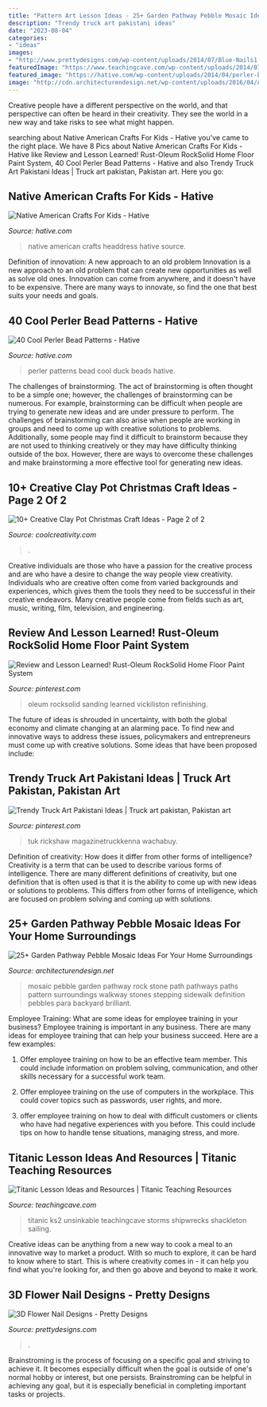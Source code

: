 ```yaml
---
title: "Pattern Art Lesson Ideas - 25+ Garden Pathway Pebble Mosaic Ideas For Your Home Surroundings"
description: "Trendy truck art pakistani ideas"
date: "2023-08-04"
categories:
- "ideas"
images:
- "http://www.prettydesigns.com/wp-content/uploads/2014/07/Blue-Nails1.jpg"
featuredImage: "https://www.teachingcave.com/wp-content/uploads/2014/07/Titanic1.jpg"
featured_image: "https://hative.com/wp-content/uploads/2014/04/perler-beads-patterns/27-duck-perler-beads-patterns.png"
image: "http://cdn.architecturendesign.net/wp-content/uploads/2016/04/AD-Garden-Pathway-Pebble-Mosaic-Ideas-For-Your-Home-14.jpg"
---
```



Creative people have a different perspective on the world, and that perspective can often be heard in their creativity. They see the world in a new way and take risks to see what might happen.

	

		
searching about Native American Crafts For Kids - Hative you've came to the right place. We have 8 Pics about Native American Crafts For Kids - Hative like Review and Lesson Learned! Rust-Oleum RockSolid Home Floor Paint System, 40 Cool Perler Bead Patterns - Hative and also Trendy Truck Art Pakistani Ideas | Truck art pakistan, Pakistan art. Here you go:
		
    
## Native American Crafts For Kids - Hative

<img loading=lazy src="https://hative.com/wp-content/uploads/2014/12/native-american-crafts/9-native-american-crafts.jpg" onerror="this.onerror=null;this.src='https://tse3.mm.bing.net/th?id=OIP._sbKmXj8O8ZTdfKLYGNIuQHaKO&amp;pid=15.1';" alt="Native American Crafts For Kids - Hative">

_Source: hative.com_

>native american crafts headdress hative source. 

	

Definition of innovation: A new approach to an old problem
Innovation is a new approach to an old problem that can create new opportunities as well as solve old ones. Innovation can come from anywhere, and it doesn't have to be expensive. There are many ways to innovate, so find the one that best suits your needs and goals.

    
## 40 Cool Perler Bead Patterns - Hative

<img loading=lazy src="https://hative.com/wp-content/uploads/2014/04/perler-beads-patterns/27-duck-perler-beads-patterns.png" onerror="this.onerror=null;this.src='https://tse3.mm.bing.net/th?id=OIP.GQeFK1iBJNphLabpWW_qrwHaIa&amp;pid=15.1';" alt="40 Cool Perler Bead Patterns - Hative">

_Source: hative.com_

>perler patterns bead cool duck beads hative. 

	

The challenges of brainstorming.
The act of brainstorming is often thought to be a simple one; however, the challenges of brainstorming can be numerous. For example, brainstorming can be difficult when people are trying to generate new ideas and are under pressure to perform. The challenges of brainstorming can also arise when people are working in groups and need to come up with creative solutions to problems. Additionally, some people may find it difficult to brainstorm because they are not used to thinking creatively or they may have difficulty thinking outside of the box. However, there are ways to overcome these challenges and make brainstorming a more effective tool for generating new ideas.

    
## 10+ Creative Clay Pot Christmas Craft Ideas - Page 2 Of 2

<img loading=lazy src="https://coolcreativity.com/wp-content/uploads/2016/11/Santa-Chimmey-Place-Setting-.jpg" onerror="this.onerror=null;this.src='https://tse2.mm.bing.net/th?id=OIP.6TWEg1brUcOWc3RpRh8d7QHaLb&amp;pid=15.1';" alt="10+ Creative Clay Pot Christmas Craft Ideas - Page 2 of 2">

_Source: coolcreativity.com_

>. 

	

Creative individuals are those who have a passion for the creative process and are who have a desire to change the way people view creativity. Individuals who are creative often come from varied backgrounds and experiences, which gives them the tools they need to be successful in their creative endeavors. Many creative people come from fields such as art, music, writing, film, television, and engineering.

    
## Review And Lesson Learned! Rust-Oleum RockSolid Home Floor Paint System

<img loading=lazy src="https://i.pinimg.com/736x/bf/d7/e4/bfd7e4d4116212352fecbd1b9dcf4061.jpg" onerror="this.onerror=null;this.src='https://tse4.mm.bing.net/th?id=OIP.8wmNFdu2AtC9ltYFjuqWlQHaJ3&amp;pid=15.1';" alt="Review and Lesson Learned! Rust-Oleum RockSolid Home Floor Paint System">

_Source: pinterest.com_

>oleum rocksolid sanding learned vickiliston refinishing. 

	

The future of ideas is shrouded in uncertainty, with both the global economy and climate changing at an alarming pace. To find new and innovative ways to address these issues, policymakers and entrepreneurs must come up with creative solutions. Some ideas that have been proposed include: 

    
## Trendy Truck Art Pakistani Ideas | Truck Art Pakistan, Pakistan Art

<img loading=lazy src="https://i.pinimg.com/736x/c6/27/7b/c6277b82ce320c46aee89617f040200c.jpg" onerror="this.onerror=null;this.src='https://tse4.mm.bing.net/th?id=OIP.haLeKZ50lXKrzHJPWkH_cAAAAA&amp;pid=15.1';" alt="Trendy Truck Art Pakistani Ideas | Truck art pakistan, Pakistan art">

_Source: pinterest.com_

>tuk rickshaw magazinetruckkenna wachabuy. 

	

Definition of creativity: How does it differ from other forms of intelligence?
Creativity is a term that can be used to describe various forms of intelligence. There are many different definitions of creativity, but one definition that is often used is that it is the ability to come up with new ideas or solutions to problems. This differs from other forms of intelligence, which are focused on problem solving and coming up with solutions.

    
## 25+ Garden Pathway Pebble Mosaic Ideas For Your Home Surroundings

<img loading=lazy src="http://cdn.architecturendesign.net/wp-content/uploads/2016/04/AD-Garden-Pathway-Pebble-Mosaic-Ideas-For-Your-Home-14.jpg" onerror="this.onerror=null;this.src='https://tse4.mm.bing.net/th?id=OIP.tHCq300XWnZDGyeQQM5XUQHaMY&amp;pid=15.1';" alt="25+ Garden Pathway Pebble Mosaic Ideas For Your Home Surroundings">

_Source: architecturendesign.net_

>mosaic pebble garden pathway rock stone path pathways paths pattern surroundings walkway stones stepping sidewalk definition pebbles para backyard brilliant. 

	

Employee Training: What are some ideas for employee training in your business?
Employee training is important in any business. There are many ideas for employee training that can help your business succeed. Here are a few examples:
1. Offer employee training on how to be an effective team member. This could include information on problem solving, communication, and other skills necessary for a successful work team.

2. Offer employee training on the use of computers in the workplace. This could cover topics such as passwords, user rights, and more.

3. offer employee training on how to deal with difficult customers or clients who have had negative experiences with you before. This could include tips on how to handle tense situations, managing stress, and more.

    
## Titanic Lesson Ideas And Resources | Titanic Teaching Resources

<img loading=lazy src="https://www.teachingcave.com/wp-content/uploads/2014/07/Titanic1.jpg" onerror="this.onerror=null;this.src='https://tse1.mm.bing.net/th?id=OIP.rJPIfm5tT6w2YGj_WSWTXAAAAA&amp;pid=15.1';" alt="Titanic Lesson Ideas and Resources | Titanic Teaching Resources">

_Source: teachingcave.com_

>titanic ks2 unsinkable teachingcave storms shipwrecks shackleton sailing. 

	

Creative ideas can be anything from a new way to cook a meal to an innovative way to market a product. With so much to explore, it can be hard to know where to start. This is where creativity comes in - it can help you find what you're looking for, and then go above and beyond to make it work.

    
## 3D Flower Nail Designs - Pretty Designs

<img loading=lazy src="http://www.prettydesigns.com/wp-content/uploads/2014/07/Blue-Nails1.jpg" onerror="this.onerror=null;this.src='https://tse4.mm.bing.net/th?id=OIP.eZvL7tmTXA7OdjUkIRRcqAHaJ4&amp;pid=15.1';" alt="3D Flower Nail Designs - Pretty Designs">

_Source: prettydesigns.com_

>. 

	

Brainstroming is the process of focusing on a specific goal and striving to achieve it. It becomes especially difficult when the goal is outside of one's normal hobby or interest, but one persists. Brainstroming can be helpful in achieving any goal, but it is especially beneficial in completing important tasks or projects.

